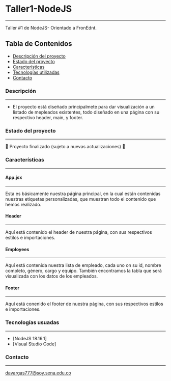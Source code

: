 # Taller1-NodeJS
***
Taller #1 de NodeJS- Orientado a FronEdnt.
## Tabla de Contenidos
* [Descripción del proyecto](#descripción-del-proyecto)
* [Estado del proyecto](#estado-del-proyecto)
* [Características](Características)
* [Tecnologías utilizadas](#tecnologías-utilizadas)
* [Contacto](#contacto)

### Descripción
***
* El proyecto está diseñado principalmete para dar visualización a un listado de mepleados existentes, todo diseñado en una página con su respectivo header, main, y footer.

### Estado del proyecto
***
:construction: Proyecto finalizado (sujeto a nuevas actualizaciones) :construction:

### Características
***
#### App.jsx
***
Esta es básicamente nuestra página principal, en la cual están contenidas nuestras etiquetas personalizadas, que muestran todo el contenido que hemos realizado.

#### Header
***
Aquí está contenido el header de nuestra página, con sus respectivos estilos e importaciones.

#### Employees
***
Aquí está contenida nuestra lista de empleado, cada uno on su id, nombre completo, género, cargo y equipo. También encontramos la tabla que será visualizada con los datos de los empleados.

#### Footer
***
Aquí está conenido el footer de nuestra página, con sus respectivos estilos e importaciones.


### Tecnologías usuadas
***
* [NodeJS 18.16.1]
* [Visual Studio Code] 

  
### Contacto
***
davargas777@soy.sena.edu.co
